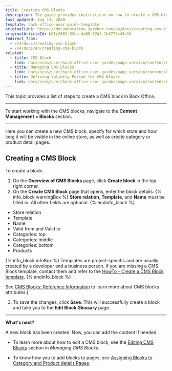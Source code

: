 ```yaml
---
title: Creating CMS Blocks
description: The guide provides instructions on how to create a CMS block in the Back Office.
last_updated: Aug 13, 2020
template: back-office-user-guide-template
originalLink: https://documentation.spryker.com/v4/docs/creating-cms-block
originalArticleId: b01c2681-93cb-4a09-87df-1b3773c43e15
redirect_from:
  - /v4/docs/creating-cms-block
  - /v4/docs/en/creating-cms-block
related:
  - title: CMS Block
    link: docs/scos/user/back-office-user-guides/page.version/content/blocks/cms-block.html
  - title: Managing CMS Blocks
    link: docs/scos/user/back-office-user-guides/page.version/content/blocks/managing-cms-blocks.html
  - title: Defining Validity Period for CMS Blocks
    link: docs/scos/user/back-office-user-guides/page.version/content/blocks/defining-validity-period-for-cms-blocks.html
---
```


This topic provides a list of steps to create a CMS block in Back Office.
***
To start working with the CMS blocks, navigate to the **Content Management > Blocks** section.
***
Here you can create a new CMS block, specify for which store and how long it will be visible in the online store, as well as create category or product detail pages.

## Creating a CMS Block
To create a block:

1. On the **Overview of CMS Blocks** page,  click  **Create block** in the top right corner.
2. On the **Create CMS Block** page that opens, enter the block details:
{% info_block warningBox %}
**Store relation**, **Template**, and **Name** must be filled in. All other fields are optional.
{% endinfo_block %}

* Store relation
* Template
* Name
* Valid from and Valid to
* Categories: top
* Categories: middle
* Categories: bottom
* Products

{% info_block infoBox %}
Templates are project-specific and are usually created by a developer and a business person. If you are missing a CMS Block template, contact them and refer to the [HowTo - Create a CMS Block template](/docs/scos/dev/tutorials/{{page.version}}/howtos/feature-howtos/cms/howto-create-cms-templates.html#adding-a-template-for-a-cms-block).
{% endinfo_block %}

See [CMS Blocks: Reference Information](/docs/scos/user/back-office-user-guides/{{page.version}}/content-management/blocks/references/cms-block-reference-information.html) to learn more about CMS blocks attributes.)

3. To save the changes, click **Save**. This will successfully create a block and take you to the **Edit Block Glossary** page.

***
**What's next?**

A new block has been created. Now, you can add the content if needed.

* To learn more about how to edit a CMS block, see the [Editing CMS Blocks](/docs/scos/user/back-office-user-guides/{{page.version}}/content/blocks/managing-cms-blocks.html#editing-blocks) section in _Managing CMS Blocks_.

* To know how you to add blocks to pages, see [Assigning Blocks to Category and Product details Pages](/docs/scos/user/back-office-user-guides/{{page.version}}/content/blocks/assigning-blocks-to-category-or-product-pages.html).

